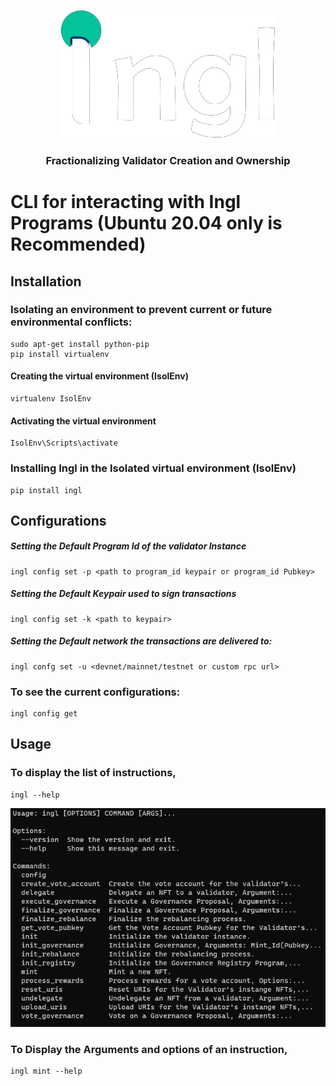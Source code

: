 <p align="center">
  <a href="" rel="noopener">
 <img src="images/logo.png" alt="Project logo"></a>
</p>
<h3 align="center">
Fractionalizing Validator Creation and Ownership</h3> 

## 

# CLI for interacting with Ingl Programs (Ubuntu 20.04 only is Recommended)
## Installation
### Isolating an environment to prevent current or future environmental conflicts:
```
sudo apt-get install python-pip
pip install virtualenv
```
#### Creating the virtual environment (IsolEnv)
```
virtualenv IsolEnv
```

#### Activating the virtual environment
```
IsolEnv\Scripts\activate
```

### Installing Ingl in the Isolated virtual environment (IsolEnv)
```
pip install ingl
```

## Configurations
##### Setting the Default Program Id of the validator Instance
```
ingl config set -p <path to program_id keypair or program_id Pubkey>
```
##### Setting the Default Keypair used to sign transactions
```
ingl config set -k <path to keypair>
```
##### Setting the Default network the transactions are delivered to:
```
ingl confg set -u <devnet/mainnet/testnet or custom rpc url>
```

### To see the current configurations:
```
ingl config get
```


## Usage

### To display the list of instructions, 
``` 
ingl --help
```
<img src="images/options.png" alt="Instructions Options Image"></a>

### To Display the Arguments and options of an instruction,
```
ingl mint --help
```

